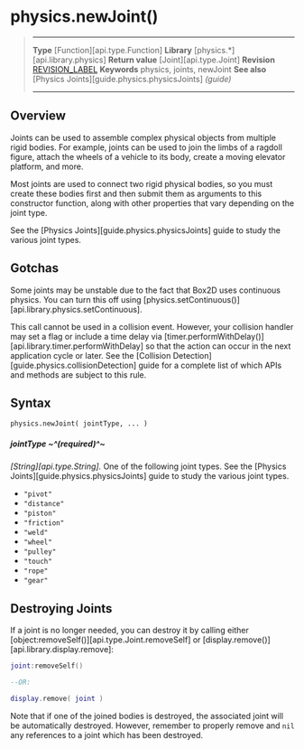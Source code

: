 
# physics.newJoint()

> --------------------- ------------------------------------------------------------------------------------------
> __Type__              [Function][api.type.Function]
> __Library__           [physics.*][api.library.physics]
> __Return value__      [Joint][api.type.Joint]
> __Revision__          [REVISION_LABEL](REVISION_URL)
> __Keywords__          physics, joints, newJoint
> __See also__			[Physics Joints][guide.physics.physicsJoints] _(guide)_
> --------------------- ------------------------------------------------------------------------------------------


## Overview

Joints can be used to assemble complex physical objects from multiple rigid bodies. For example, joints can be used to join the limbs of a ragdoll figure, attach the wheels of a vehicle to its body, create a moving elevator platform, and more.

Most joints are used to connect two rigid physical bodies, so you must create these bodies first and then submit them as arguments to this constructor function, along with other properties that vary depending on the joint type.

See the [Physics Joints][guide.physics.physicsJoints] guide to study the various joint types.


## Gotchas

Some joints may be unstable due to the fact that Box2D uses continuous physics. You can turn this off using [physics.setContinuous()][api.library.physics.setContinuous].

This call cannot be used in a collision event. However, your collision handler may set a flag or include a time delay via [timer.performWithDelay()][api.library.timer.performWithDelay] so that the action can occur in the next application cycle or later. See the [Collision&nbsp;Detection][guide.physics.collisionDetection] guide for a complete list of which APIs and methods are subject to this rule.


## Syntax

	physics.newJoint( jointType, ... )

##### jointType ~^(required)^~
_[String][api.type.String]._ One of the following joint types. See the [Physics Joints][guide.physics.physicsJoints] guide to study the various joint types.

* `"pivot"`
* `"distance"`
* `"piston"`
* `"friction"`
* `"weld"`
* `"wheel"`
* `"pulley"`
* `"touch"`
* `"rope"`
* `"gear"`


## Destroying Joints

If a joint is no longer needed, you can destroy it by calling either [object:removeSelf()][api.type.Joint.removeSelf] or [display.remove()][api.library.display.remove]:

``````lua
joint:removeSelf()

--OR:

display.remove( joint )
``````

Note that if one of the joined bodies is destroyed, the associated joint will be automatically destroyed. However, remember to properly remove and `nil` any references to a joint which has been destroyed.